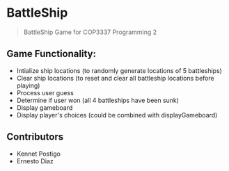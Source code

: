 # BattleShip
> BattleShip Game for COP3337 Programming 2

## Game Functionality:
+ Intialize ship locations (to randomly generate locations of 5 battleships)
+ Clear ship locations (to reset and clear all battleship locations before playing)
+ Process user guess
+ Determine if user won (all 4 battleships have been sunk)
+ Display gameboard 
+ Display player's choices (could be combined with displayGameboard)

## Contributors
+ Kennet Postigo
+ Ernesto Diaz
